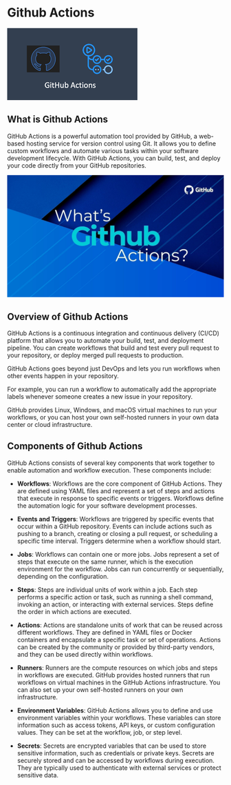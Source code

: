 # Github Actions

![GithubActions](/images/logo.png)

## What is Github Actions

GitHub Actions is a powerful automation tool provided by GitHub, a web-based hosting service for version control using Git. It allows you to define custom workflows and automate various tasks within your software development lifecycle. With GitHub Actions, you can build, test, and deploy your code directly from your GitHub repositories.

![whatisgithub](/images/Git-Hub-Actions.jpg)

## Overview of Github Actions

GitHub Actions is a continuous integration and continuous delivery (CI/CD) platform that allows you to automate your build, test, and deployment pipeline. You can create workflows that build and test every pull request to your repository, or deploy merged pull requests to production.

GitHub Actions goes beyond just DevOps and lets you run workflows when other events happen in your repository.

For example, you can run a workflow to automatically add the appropriate labels whenever someone creates a new issue in your repository.

GitHub provides Linux, Windows, and macOS virtual machines to run your workflows, or you can host your own self-hosted runners in your own data center or cloud infrastructure.

## Components of Github Actions

GitHub Actions consists of several key components that work together to enable automation and workflow execution. These components include:

* **Workflows**: Workflows are the core component of GitHub Actions. They are defined using YAML files and represent a set of steps and actions that execute in response to specific events or triggers. Workflows define the automation logic for your software development processes.

* **Events and Triggers**: Workflows are triggered by specific events that occur within a GitHub repository. Events can include actions such as pushing to a branch, creating or closing a pull request, or scheduling a specific time interval. Triggers determine when a workflow should start.

* **Jobs**: Workflows can contain one or more jobs. Jobs represent a set of steps that execute on the same runner, which is the execution environment for the workflow. Jobs can run concurrently or sequentially, depending on the configuration.

* **Steps**: Steps are individual units of work within a job. Each step performs a specific action or task, such as running a shell command, invoking an action, or interacting with external services. Steps define the order in which actions are executed.

* **Actions**: Actions are standalone units of work that can be reused across different workflows. They are defined in YAML files or Docker containers and encapsulate a specific task or set of operations. Actions can be created by the community or provided by third-party vendors, and they can be used directly within workflows.

* **Runners**: Runners are the compute resources on which jobs and steps in workflows are executed. GitHub provides hosted runners that run workflows on virtual machines in the GitHub Actions infrastructure. You can also set up your own self-hosted runners on your own infrastructure.

* **Environment Variables**: GitHub Actions allows you to define and use environment variables within your workflows. These variables can store information such as access tokens, API keys, or custom configuration values. They can be set at the workflow, job, or step level.

* **Secrets**: Secrets are encrypted variables that can be used to store sensitive information, such as credentials or private keys. Secrets are securely stored and can be accessed by workflows during execution. They are typically used to authenticate with external services or protect sensitive data.



